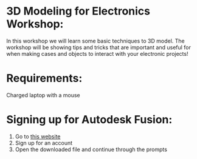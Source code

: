 # 3D Modeling for Electronics Workshop:

In this workshop we will learn some basic techniques to 3D model. The workshop will be showing tips and tricks that are important and useful for when making cases and objects to interact with your electronic projects!

# Requirements:

Charged laptop with a mouse

# Signing up for Autodesk Fusion:

1. Go to [this website](https://www.autodesk.com/products/fusion-360/personal) 
2. Sign up for an account
3. Open the downloaded file and continue through the prompts
